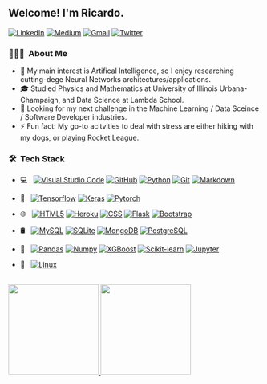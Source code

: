 <h2> Welcome! I'm Ricardo.</h2>

[![LinkedIn](https://img.shields.io/badge/-LinkedIn-333333?style=plastic-square&logo=linkedin&logoColor=blue)](https://www.linkedin.com/in/ricardo-a-rodriguez-f/)
[![Medium](https://img.shields.io/badge/-Medium-333333?style=plastic-square&logo=medium)](https://ricardo-rodriguez.medium.com)
[![Gmail](https://img.shields.io/badge/-Gmail-333333?style=plastic&logo=gmail)](mailto:rodriguezr235@gmail.com)
[![Twitter](https://img.shields.io/badge/-Twitter-333333?style=plastic&logo=twitter)](https://twitter.com/reesh_19)

<h3> 👨🏻‍💻 &nbsp;About Me </h3>

- 🤔  My main interest is Artifical Intelligence, so I enjoy researching cutting-dege Neural Networks architectures/applications.
- 🎓  Studied Physics and Mathematics at University of Illinois Urbana-Champaign, and Data Science at Lambda School.
- 💼  Looking for my next challenge in the Machine Learning / Data Sceince / Software Developer industries.
-  ⚡  Fun fact: My go-to acitvities to deal with stress are either hiking with my dogs, or playing Rocket League.

<h3> 🛠 &nbsp;Tech Stack</h3>

- 💻 &nbsp;
  [![Visual Studio Code](https://img.shields.io/badge/-Visual%20Studio%20Code-333333?style=plastic&logo=visual-studio-code&logoColor=green)](https://code.visualstudio.com)
  [![GitHub](https://img.shields.io/badge/-GitHub-333333?style=plastic&logo=github)](https://www.github.com)
  [![Python](https://img.shields.io/badge/-Python-333333?style=plastic&logo=python)](https://www.python.org)
  [![Git](https://img.shields.io/badge/-Git-333333?style=plastic&logo=git)](https://git-scm.com)
  [![Markdown](https://img.shields.io/badge/-Markdown-333333?style=plastic&logo=markdown)](https://daringfireball.net/projects/markdown/)
- 🤖 &nbsp;
  [![Tensorflow](https://img.shields.io/badge/-Tensorflow-333333?style=plastic&logo=tensorflow)](https://tensorflow.org)
  [![Keras](https://img.shields.io/badge/-Keras-333333?style=plastic&logo=keras&logoColor=green)](https://keras.io)
  [![Pytorch](https://img.shields.io/badge/-Pytorch-333333?style=plastic&logo=pytorch)](https://pytorch.org)
- 🌐 &nbsp;
  [![HTML5](https://img.shields.io/badge/-HTML5-333333?style=plastic&logo=HTML5)](https://html5.org)
  [![Heroku](https://img.shields.io/badge/-Heroku-333333?style=plastic&logo=heroku&logoColor=cyan)](https://heroku.com)
  [![CSS](https://img.shields.io/badge/-CSS-333333?style=plastic&logo=CSS3&logoColor=1572B6)](https://www.webstandards.org/learn/external/css/index.html)
  [![Flask](https://img.shields.io/badge/-Flask-333333?style=plastic&logo=flask&logoColor=lime)](https://flask.palletsprojects.com/en/2.0.x/)
  [![Bootstrap](https://img.shields.io/badge/-Bootstrap-333333?style=plastic&logo=bootstrap&logoColor=pink)](https://getbootstrap.com)
- 🛢 &nbsp;
  [![MySQL](https://img.shields.io/badge/-MySQL-333333?style=plastic&logo=mysql)](https://mysql.com)
  [![SQLite](https://img.shields.io/badge/-SQLite-333333?style=plastic&logo=sqlite&logoColor=orange)](https://sqlite.org)
  [![MongoDB](https://img.shields.io/badge/-MongoDB-333333?style=plastic&logo=mongodb)](https://www.mongodb.com)
  [![PostgreSQL](https://img.shields.io/badge/-PostgreSQL-333333?style=plastic&logo=postgresql)](https://postgresql.org)
- 📖 &nbsp;
  [![Pandas](https://img.shields.io/badge/-Pandas-333333?style=plastic&logo=pandas&logoColor=purple)](https://pandas.pydata.org)
  [![Numpy](https://img.shields.io/badge/-Numpy-333333?style=plastic&logo=numpy&logoColor=cyan)](https://numpy.org)
  [![XGBoost](https://img.shields.io/badge/-XGBoost-333333?style=plastic&logo=xgboost)](https://xgboost.ai)
  [![Scikit-learn](https://img.shields.io/badge/-Scikitlearn-333333?style=plastic&logo=scikitlearn)](https://scikit-learn.org)
  [![Jupyter](https://img.shields.io/badge/Jupyter-grey?style=plastic&logo=Jupyter)](https://jupyter.org/try)

- 🔧 &nbsp;
  [![Linux](https://img.shields.io/badge/-Linux-333333?style=plastic&logo=linux)](https://linux.org)

<br/>

<a href="https://github.com/reesh19">
  <img height="180em" src="https://github-readme-stats.vercel.app/api?username=reesh19&theme=buefy&show_icons=true" />
  <img height="180em" src="https://github-readme-stats.vercel.app/api/top-langs/?username=reesh19&theme=buefy&layout=compact" />
</a>

<br/>
